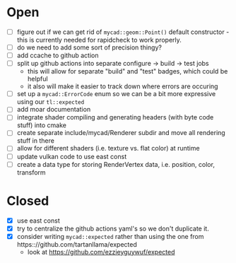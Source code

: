 Open
====
- [ ] figure out if we can get rid of `mycad::geom::Point()` default constructor -
      this is currently needed for rapidcheck to work properly.
- [ ] do we need to add some sort of precision thingy?
- [ ] add ccache to github action
- [ ] split up github actions into separate configure → build → test jobs
    - this will allow for separate "build" and "test" badges, which could be
      helpful
    - it also will make it easier to track down where errors are occuring
- [ ] set up a `mycad::ErrorCode` enum so we can be a bit more expressive using our
      `tl::expected`
- [ ] add moar documentation
- [ ] integrate shader compiling and generating headers (with byte code stuff)
      into cmake
- [ ] create separate include/mycad/Renderer subdir and move all rendering stuff
      in there
- [ ] allow for different shaders (i.e. texture vs. flat color) at runtime
- [ ] update vulkan code to use east const
- [ ] create a data type for storing RenderVertex data, i.e. position, color,
      transform

Closed
======
- [x] use east const
- [x] try to centralize the github actions yaml's so we don't duplicate it.
- [x] consider writing `mycad::expected` rather than using the one from
      https:://github.com/tartanllama/expected
    - look at https://github.com/ezzieyguywuf/expected
